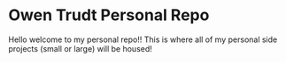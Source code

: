 # Owen Trudt Personal Repo
Hello welcome to my personal repo!! 
This is where all of my personal side projects (small or large) will be housed!
